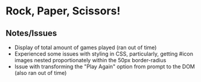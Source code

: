 # Rock, Paper, Scissors!


## Notes/Issues

- Display of total amount of games played (ran out of time)
- Experienced some issues with styling in CSS, particularly, getting #icon images nested proportionately within the 50px border-radius
- Issue with transforming the "Play Again" option from prompt to the DOM (also ran out of time)


